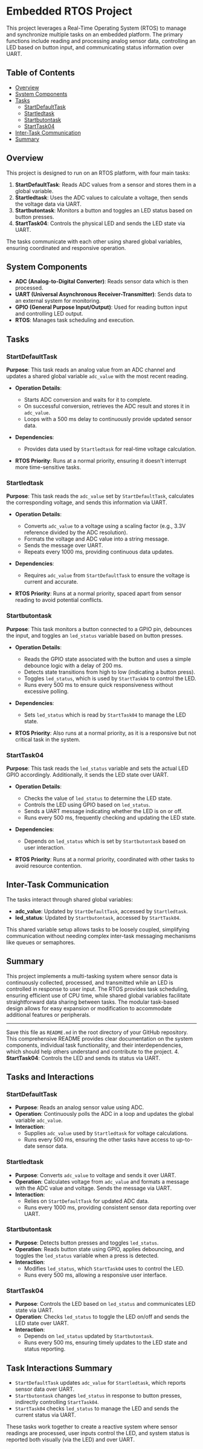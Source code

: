 # Embedded RTOS Project

This project leverages a Real-Time Operating System (RTOS) to manage and synchronize multiple tasks on an embedded platform. The primary functions include reading and processing analog sensor data, controlling an LED based on button input, and communicating status information over UART.

## Table of Contents

- [Overview](#overview)
- [System Components](#system-components)
- [Tasks](#tasks)
  - [StartDefaultTask](#startdefaulttask)
  - [Startledtask](#startledtask)
  - [Startbutontask](#startbutontask)
  - [StartTask04](#starttask04)
- [Inter-Task Communication](#inter-task-communication)
- [Summary](#summary)

## Overview

This project is designed to run on an RTOS platform, with four main tasks:
1. **StartDefaultTask**: Reads ADC values from a sensor and stores them in a global variable.
2. **Startledtask**: Uses the ADC values to calculate a voltage, then sends the voltage data via UART.
3. **Startbutontask**: Monitors a button and toggles an LED status based on button presses.
4. **StartTask04**: Controls the physical LED and sends the LED state via UART.

The tasks communicate with each other using shared global variables, ensuring coordinated and responsive operation.

## System Components

- **ADC (Analog-to-Digital Converter)**: Reads sensor data which is then processed.
- **UART (Universal Asynchronous Receiver-Transmitter)**: Sends data to an external system for monitoring.
- **GPIO (General Purpose Input/Output)**: Used for reading button input and controlling LED output.
- **RTOS**: Manages task scheduling and execution.

## Tasks

### StartDefaultTask

**Purpose**: This task reads an analog value from an ADC channel and updates a shared global variable `adc_value` with the most recent reading.

- **Operation Details**:
  - Starts ADC conversion and waits for it to complete.
  - On successful conversion, retrieves the ADC result and stores it in `adc_value`.
  - Loops with a 500 ms delay to continuously provide updated sensor data.
  
- **Dependencies**:
  - Provides data used by `Startledtask` for real-time voltage calculation.

- **RTOS Priority**: Runs at a normal priority, ensuring it doesn't interrupt more time-sensitive tasks.

### Startledtask

**Purpose**: This task reads the `adc_value` set by `StartDefaultTask`, calculates the corresponding voltage, and sends this information via UART.

- **Operation Details**:
  - Converts `adc_value` to a voltage using a scaling factor (e.g., 3.3V reference divided by the ADC resolution).
  - Formats the voltage and ADC value into a string message.
  - Sends the message over UART.
  - Repeats every 1000 ms, providing continuous data updates.

- **Dependencies**:
  - Requires `adc_value` from `StartDefaultTask` to ensure the voltage is current and accurate.

- **RTOS Priority**: Runs at a normal priority, spaced apart from sensor reading to avoid potential conflicts.

### Startbutontask

**Purpose**: This task monitors a button connected to a GPIO pin, debounces the input, and toggles an `led_status` variable based on button presses.

- **Operation Details**:
  - Reads the GPIO state associated with the button and uses a simple debounce logic with a delay of 200 ms.
  - Detects state transitions from high to low (indicating a button press).
  - Toggles `led_status`, which is used by `StartTask04` to control the LED.
  - Runs every 500 ms to ensure quick responsiveness without excessive polling.

- **Dependencies**:
  - Sets `led_status` which is read by `StartTask04` to manage the LED state.

- **RTOS Priority**: Also runs at a normal priority, as it is a responsive but not critical task in the system.

### StartTask04

**Purpose**: This task reads the `led_status` variable and sets the actual LED GPIO accordingly. Additionally, it sends the LED state over UART.

- **Operation Details**:
  - Checks the value of `led_status` to determine the LED state.
  - Controls the LED using GPIO based on `led_status`.
  - Sends a UART message indicating whether the LED is on or off.
  - Runs every 500 ms, frequently checking and updating the LED state.

- **Dependencies**:
  - Depends on `led_status` which is set by `Startbutontask` based on user interaction.

- **RTOS Priority**: Runs at a normal priority, coordinated with other tasks to avoid resource contention.

## Inter-Task Communication

The tasks interact through shared global variables:

- **adc_value**: Updated by `StartDefaultTask`, accessed by `Startledtask`.
- **led_status**: Updated by `Startbutontask`, accessed by `StartTask04`.

This shared variable setup allows tasks to be loosely coupled, simplifying communication without needing complex inter-task messaging mechanisms like queues or semaphores.

## Summary

This project implements a multi-tasking system where sensor data is continuously collected, processed, and transmitted while an LED is controlled in response to user input. The RTOS provides task scheduling, ensuring efficient use of CPU time, while shared global variables facilitate straightforward data sharing between tasks. The modular task-based design allows for easy expansion or modification to accommodate additional features or peripherals.

---

Save this file as `README.md` in the root directory of your GitHub repository. This comprehensive README provides clear documentation on the system components, individual task functionality, and their interdependencies, which should help others understand and contribute to the project.
4. **StartTask04**: Controls the LED and sends its status via UART.

## Tasks and Interactions

### StartDefaultTask
- **Purpose**: Reads an analog sensor value using ADC.
- **Operation**: Continuously polls the ADC in a loop and updates the global variable `adc_value`.
- **Interaction**: 
  - Supplies `adc_value` used by `Startledtask` for voltage calculations.
  - Runs every 500 ms, ensuring the other tasks have access to up-to-date sensor data.

### Startledtask
- **Purpose**: Converts `adc_value` to voltage and sends it over UART.
- **Operation**: Calculates voltage from `adc_value` and formats a message with the ADC value and voltage. Sends the message via UART.
- **Interaction**: 
  - Relies on `StartDefaultTask` for updated ADC data.
  - Runs every 1000 ms, providing consistent sensor data reporting over UART.

### Startbutontask
- **Purpose**: Detects button presses and toggles `led_status`.
- **Operation**: Reads button state using GPIO, applies debouncing, and toggles the `led_status` variable when a press is detected.
- **Interaction**: 
  - Modifies `led_status`, which `StartTask04` uses to control the LED.
  - Runs every 500 ms, allowing a responsive user interface.

### StartTask04
- **Purpose**: Controls the LED based on `led_status` and communicates LED state via UART.
- **Operation**: Checks `led_status` to toggle the LED on/off and sends the LED state over UART.
- **Interaction**: 
  - Depends on `led_status` updated by `Startbutontask`.
  - Runs every 500 ms, ensuring timely updates to the LED state and status reporting.

## Task Interactions Summary

- `StartDefaultTask` updates `adc_value` for `Startledtask`, which reports sensor data over UART.
- `Startbutontask` changes `led_status` in response to button presses, indirectly controlling `StartTask04`.
- `StartTask04` checks `led_status` to manage the LED and sends the current status via UART.

These tasks work together to create a reactive system where sensor readings are processed, user inputs control the LED, and system status is reported both visually (via the LED) and over UART.
